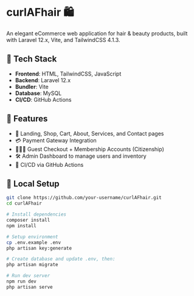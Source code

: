 # curlAFhair 🛍️

An elegant eCommerce web application for hair & beauty products, built with Laravel 12.x, Vite, and TailwindCSS 4.1.3.

## 🔧 Tech Stack

- **Frontend**: HTML, TailwindCSS, JavaScript
- **Backend**: Laravel 12.x
- **Bundler**: Vite
- **Database**: MySQL
- **CI/CD**: GitHub Actions

## 🧰 Features

- 🔖 Landing, Shop, Cart, About, Services, and Contact pages
- 💳 Payment Gateway Integration
- 🧑‍🤝‍🧑 Guest Checkout + Membership Accounts (Citizenship)
- 🛠 Admin Dashboard to manage users and inventory
- 🚀 CI/CD via GitHub Actions

## 🧪 Local Setup

```bash
git clone https://github.com/your-username/curlAFhair.git
cd curlAFhair

# Install dependencies
composer install
npm install

# Setup environment
cp .env.example .env
php artisan key:generate

# Create database and update .env, then:
php artisan migrate

# Run dev server
npm run dev
php artisan serve
